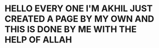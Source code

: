 <h1>HELLO EVERY ONE I'M AKHIL JUST CREATED A PAGE BY MY OWN AND THIS IS DONE BY ME WITH THE HELP OF ALLAH</h1>
